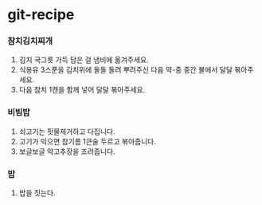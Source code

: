# git-recipe

### 참치김치찌개

1)  김치 국그릇 가득 담은 걸 냄비에 옮겨주세요.
2) 식용유 3스푼을 김치위에 돌돌 돌려 뿌려주신 다음 약-중 중간 불에서 달달 볶아주세요.
3) 다음 참치 1캔을 함께 넣어 달달 볶아주세요.

### 비빔밥

1) 쇠고기는 핏물제거하고 다집니다.
2) 고기가 익으면 참기름 1큰술 두르고 볶아줍니다.
3) 보글보글 약고추장을 조려줍니다.

### 밥

1) 밥을 짓는다.
